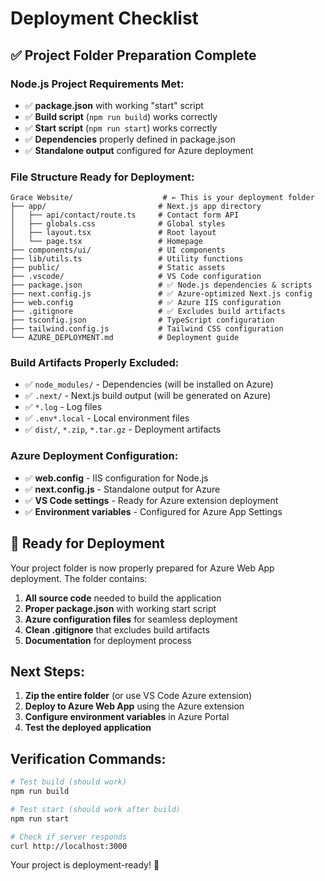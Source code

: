 # Deployment Checklist

## ✅ Project Folder Preparation Complete

### **Node.js Project Requirements Met:**

- ✅ **package.json** with working "start" script
- ✅ **Build script** (`npm run build`) works correctly
- ✅ **Start script** (`npm run start`) works correctly
- ✅ **Dependencies** properly defined in package.json
- ✅ **Standalone output** configured for Azure deployment

### **File Structure Ready for Deployment:**

```
Grace Website/                    # ← This is your deployment folder
├── app/                         # Next.js app directory
│   ├── api/contact/route.ts     # Contact form API
│   ├── globals.css              # Global styles
│   ├── layout.tsx               # Root layout
│   └── page.tsx                 # Homepage
├── components/ui/               # UI components
├── lib/utils.ts                 # Utility functions
├── public/                      # Static assets
├── .vscode/                     # VS Code configuration
├── package.json                 # ✅ Node.js dependencies & scripts
├── next.config.js               # ✅ Azure-optimized Next.js config
├── web.config                   # ✅ Azure IIS configuration
├── .gitignore                   # ✅ Excludes build artifacts
├── tsconfig.json                # TypeScript configuration
├── tailwind.config.js           # Tailwind CSS configuration
└── AZURE_DEPLOYMENT.md          # Deployment guide
```

### **Build Artifacts Properly Excluded:**

- ✅ `node_modules/` - Dependencies (will be installed on Azure)
- ✅ `.next/` - Next.js build output (will be generated on Azure)
- ✅ `*.log` - Log files
- ✅ `.env*.local` - Local environment files
- ✅ `dist/`, `*.zip`, `*.tar.gz` - Deployment artifacts

### **Azure Deployment Configuration:**

- ✅ **web.config** - IIS configuration for Node.js
- ✅ **next.config.js** - Standalone output for Azure
- ✅ **VS Code settings** - Ready for Azure extension deployment
- ✅ **Environment variables** - Configured for Azure App Settings

## 🚀 Ready for Deployment

Your project folder is now properly prepared for Azure Web App deployment. The folder contains:

1. **All source code** needed to build the application
2. **Proper package.json** with working start script
3. **Azure configuration files** for seamless deployment
4. **Clean .gitignore** that excludes build artifacts
5. **Documentation** for deployment process

## Next Steps:

1. **Zip the entire folder** (or use VS Code Azure extension)
2. **Deploy to Azure Web App** using the Azure extension
3. **Configure environment variables** in Azure Portal
4. **Test the deployed application**

## Verification Commands:

```bash
# Test build (should work)
npm run build

# Test start (should work after build)
npm run start

# Check if server responds
curl http://localhost:3000
```

Your project is deployment-ready! 🎉
